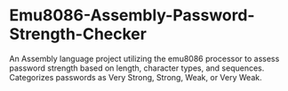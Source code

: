 # Emu8086-Assembly-Password-Strength-Checker
An Assembly language project utilizing the emu8086 processor to assess password strength based on length, character types, and sequences. Categorizes passwords as Very Strong, Strong, Weak, or Very Weak.
